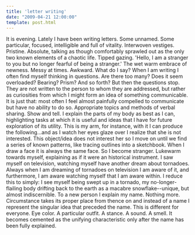 ```yaml
---
title: 'letter writing'
date: "2009-04-21 12:00:00"
template: post.html
---
```


It is evening. Lately I have been writing letters. Some unnamed. Some particular, focused, intelligible and full of vitality. Interwoven vestiges. Pristine. Absolute, talking as though comfortably sprawled out as the only two known elements of a chaotic life. Tipped gazing. 'Hello, I am a stranger to you but no longer fearful of being a stranger.' The wet warm embrace of newness. Messy at times. Awkward. What do I say? When I am writing I often find myself thinking in questions. Are there too many? Does it seem overloaded? Bearing? Prism? And so forth? But then the questions stop. They are not written to the person to whom they are addressed, but rather as curiosities from which I might form an idea of something communicable. It is just that: most often I feel almost painfully compelled to communicate but have no ability to do so. Appropriate topics and methods of verbal sharing. Show and tell. I explain the parts of my body as best as I can, highlighting tasks at which it is useful and ideas that I have for future exploration of its utility. This is my arm, for instance, with it I can produce the following...and as I watch her eyes glaze over I realize that she is not interested. This object/idea does not interest her so I move on until we find a series of known patterns, like tracing outlines into a sketchbook. When I draw a face it is always the same face. So I become stranger. Lukewarm towards myself, explaining as if it were an historical instrument. I saw myself on television, watching myself have another dream about tornadoes. Always when I am dreaming of tornadoes on television I am aware of it, and furthermore, I am aware watching myself that I am aware within. I reduce this to simply: I see myself being swept up in a tornado, my no-longer-flailing body drifting back to the earth as a macabre snowflake--unique, but almost indiscernible. To a new person I explain my name. Nothing more. Circumstance takes its proper place from thence on and instead of a name I represent the singular idea that preceded the name. This is different for everyone. Eye color. A particular outfit. A stance. A sound. A smell. It becomes cemented as the unifying characteristic only after the name has been fully explained.